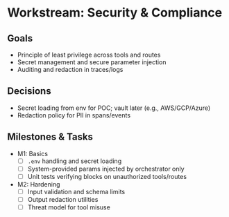 # Workstream: Security & Compliance

## Goals
- Principle of least privilege across tools and routes
- Secret management and secure parameter injection
- Auditing and redaction in traces/logs

## Decisions
- Secret loading from env for POC; vault later (e.g., AWS/GCP/Azure)
- Redaction policy for PII in spans/events

## Milestones & Tasks
- M1: Basics
  - [ ] `.env` handling and secret loading
  - [ ] System-provided params injected by orchestrator only
  - [ ] Unit tests verifying blocks on unauthorized tools/routes
- M2: Hardening
  - [ ] Input validation and schema limits
  - [ ] Output redaction utilities
  - [ ] Threat model for tool misuse
